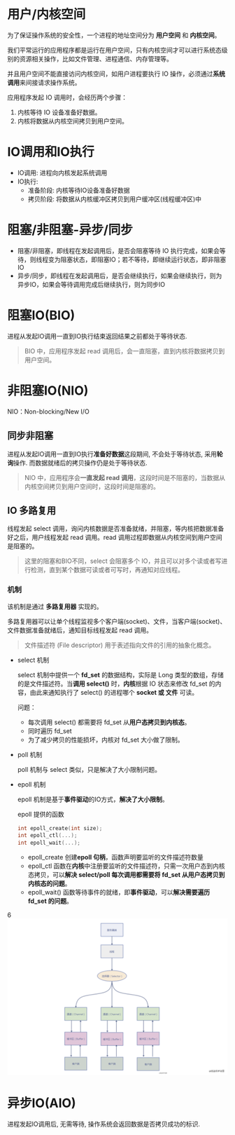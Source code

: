 # 用户/内核空间

为了保证操作系统的安全性，一个进程的地址空间分为 **用户空间** 和 **内核空间**。

我们平常运行的应用程序都是运行在用户空间，只有内核空间才可以进行系统态级别的资源相关操作，比如文件管理、进程通信、内存管理等。

并且用户空间不能直接访问内核空间，如用户进程要执行 IO 操作，必须通过**系统调用**来间接请求操作系统。

应用程序发起 IO 调用时，会经历两个步骤：

1. 内核等待 IO 设备准备好数据。
2. 内核将数据从内核空间拷贝到用户空间。

# IO调用和IO执行

- IO调用: 进程向内核发起系统调用
- IO执行: 
  - 准备阶段: 内核等待IO设备准备好数据
  - 拷贝阶段: 将数据从内核缓冲区拷贝到用户缓冲区(线程缓冲区)中

# 阻塞/非阻塞-异步/同步

- 阻塞/非阻塞，即线程在发起调用后，是否会阻塞等待 IO 执行完成，如果会等待，则线程变为阻塞状态，即阻塞IO；若不等待，即继续运行状态，即非阻塞IO
- 异步/同步，即线程在发起调用后，是否会继续执行，如果会继续执行，则为异步IO，如果会等待调用完成后继续执行，则为同步IO

# 阻塞IO(BIO)

进程从发起IO调用一直到IO执行结束返回结果之前都处于等待状态.

> BIO 中，应用程序发起 read 调用后，会一直阻塞，直到内核将数据拷贝到用户空间。

# 非阻塞IO(NIO)

NIO：Non-blocking/New I/O

## 同步非阻塞

进程从发起IO调用一直到IO执行**准备好数据**这段期间, 不会处于等待状态, 采用**轮询**操作. 而数据就绪后的拷贝操作仍是处于等待状态.

> NIO 中，应用程序会**一直发起 read 调用**，这段时间是不阻塞的，当数据从内核空间拷贝到用户空间时，这段时间是阻塞的。

## IO 多路复用

线程发起 select 调用，询问内核数据是否准备就绪，并阻塞，等内核把数据准备好之后，用户线程发起 read 调用。read 调用过程即数据从内核空间到用户空间是阻塞的。

> 这里的阻塞和BIO不同，select 会阻塞多个 IO，并且可以对多个读或者写进行检测，直到某个数据可读或者可写时，再通知对应线程。

### 机制

该机制是通过 **多路复用器** 实现的。

多路复用器可以让单个线程监视多个客户端(socket)、文件，当客户端(socket)、文件数据准备就绪后，通知目标线程发起 read 调用。

> 文件描述符 (File descriptor) 用于表述指向文件的引用的抽象化概念。

- select 机制

  select 机制中提供一个 **fd_set** 的数据结构，实际是 Long 类型的数组，存储的是文件描述符。当**调用 select()** 时，**内核**根据 IO 状态来修改 fd_set 的内容，由此来通知执行了 select() 的进程哪个 **socket 或 文件** 可读。

  问题：

  - 每次调用 select() 都需要将 fd_set 从**用户态拷贝到内核态**。
  - 同时遍历 fd_set
  - 为了减少拷贝的性能损坏，内核对 fd_set 大小做了限制。

- poll 机制

  poll 机制与 select 类似，只是解决了大小限制问题。

- epoll 机制

  epoll 机制是基于**事件驱动**的IO方式，**解决了大小限制**。

  epoll 提供的函数

  ```c
  int epoll_create(int size);
  int epoll_ctl(...);
  int epoll_wait(...);
  ```

  - epoll_create 创建**epoll 句柄**，函数声明要监听的文件描述符数量
  - epoll_ctl 函数在**内核**中注册要监听的文件描述符，只需一次用户态到内核态拷贝，可以**解决 select/poll 每次调用都需要将 fd_set 从用户态拷贝到内核态的问题**。
  - epoll_wait() 函数等待事件的就绪，即**事件驱动**，可以**解决需要遍历 fd_set 的问题**。

6![img](..\img\0f483f2437ce4ecdb180134270a00144~tplv-k3u1fbpfcp-watermark.image)

# 异步IO(AIO)

进程发起IO调用后, 无需等待, 操作系统会返回数据是否拷贝成功的标识.